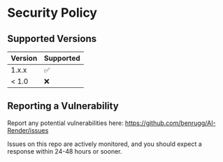 # Security Policy

## Supported Versions

| Version | Supported          |
| ------- | ------------------ |
| 1.x.x   | :white_check_mark: |
| < 1.0   | :x:                |

## Reporting a Vulnerability

Report any potential vulnerabilities here: https://github.com/benrugg/AI-Render/issues

Issues on this repo are actively monitored, and you should expect a response within 24-48 hours or sooner.
